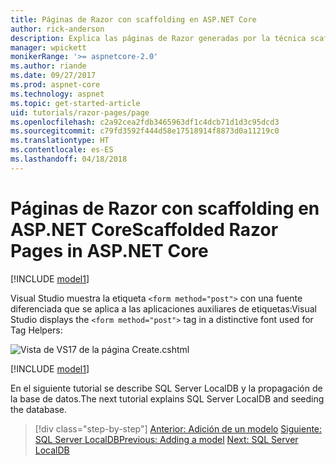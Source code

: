 ```yaml
---
title: Páginas de Razor con scaffolding en ASP.NET Core
author: rick-anderson
description: Explica las páginas de Razor generadas por la técnica scaffolding.
manager: wpickett
monikerRange: '>= aspnetcore-2.0'
ms.author: riande
ms.date: 09/27/2017
ms.prod: aspnet-core
ms.technology: aspnet
ms.topic: get-started-article
uid: tutorials/razor-pages/page
ms.openlocfilehash: c2a92cea2fdb3465963df1c4dcb71d1d3c95dcd3
ms.sourcegitcommit: c79fd3592f444d58e17518914f8873d0a11219c0
ms.translationtype: HT
ms.contentlocale: es-ES
ms.lasthandoff: 04/18/2018
---
```

# <a name="scaffolded-razor-pages-in-aspnet-core"></a><span data-ttu-id="9f8e7-103">Páginas de Razor con scaffolding en ASP.NET Core</span><span class="sxs-lookup"><span data-stu-id="9f8e7-103">Scaffolded Razor Pages in ASP.NET Core</span></span>

[!INCLUDE [model1](../../includes/RP/page1.md)]

<span data-ttu-id="9f8e7-104">Visual Studio muestra la etiqueta `<form method="post">` con una fuente diferenciada que se aplica a las aplicaciones auxiliares de etiquetas:</span><span class="sxs-lookup"><span data-stu-id="9f8e7-104">Visual Studio displays the `<form method="post">` tag in a distinctive font used for Tag Helpers:</span></span> 

![Vista de VS17 de la página Create.cshtml](page/_static/th.png)

[!INCLUDE [model1](../../includes/RP/page2.md)]

<span data-ttu-id="9f8e7-106">En el siguiente tutorial se describe SQL Server LocalDB y la propagación de la base de datos.</span><span class="sxs-lookup"><span data-stu-id="9f8e7-106">The next tutorial explains SQL Server LocalDB and seeding the database.</span></span>

> [!div class="step-by-step"]
> <span data-ttu-id="9f8e7-107">[Anterior: Adición de un modelo](xref:tutorials/razor-pages/model)
> [Siguiente: SQL Server LocalDB](xref:tutorials/razor-pages/sql)</span><span class="sxs-lookup"><span data-stu-id="9f8e7-107">[Previous: Adding a model](xref:tutorials/razor-pages/model)
[Next: SQL Server LocalDB](xref:tutorials/razor-pages/sql)</span></span>

